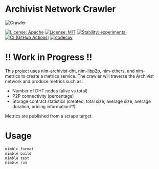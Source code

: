 # Archivist Network Crawler

![Crawler](crawler.png)

[![License: Apache](https://img.shields.io/badge/License-Apache%202.0-blue.svg)](https://opensource.org/licenses/Apache-2.0)
[![License: MIT](https://img.shields.io/badge/License-MIT-blue.svg)](https://opensource.org/licenses/MIT)
[![Stability: experimental](https://img.shields.io/badge/stability-experimental-orange.svg)](#stability)
[![CI (GitHub Actions)](https://github.com/archivist-storage/nim-archivist-dht/workflows/CI/badge.svg?branch=master)](https://github.com/archivist-storage/nim-archivist-dht/actions/workflows/ci.yml?query=workflow%3ACI+branch%3Amaster)
[![codecov](https://codecov.io/gh/archivist-storage/nim-archivist-dht/branch/master/graph/badge.svg?token=tlmMJgU4l7)](https://codecov.io/gh/archivist-storage/nim-archivist-dht)

# !! Work in Progress !!

This project uses nim-archivist-dht, nim-libp2p, nim-ethers, and nim-metrics to create a metrics service. The crawler will traverse the Archivist network and produce metrics such as:
- Number of DHT nodes (alive vs total)
- P2P connectivity (percentage)
- Storage contract statistics (created, total size, average size, average duration, pricing information??)

Metrics are published from a scrape target.

# Usage

```sh
nimble format
nimble build
nimble test
nimble run
```
